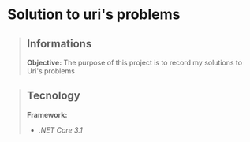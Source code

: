 # Solution to uri's problems

> ## Informations
>
> **Objective:** The purpose of this project is to record my solutions to Uri's problems

> ## Tecnology
>
> **Framework:**
> - *.NET Core 3.1*